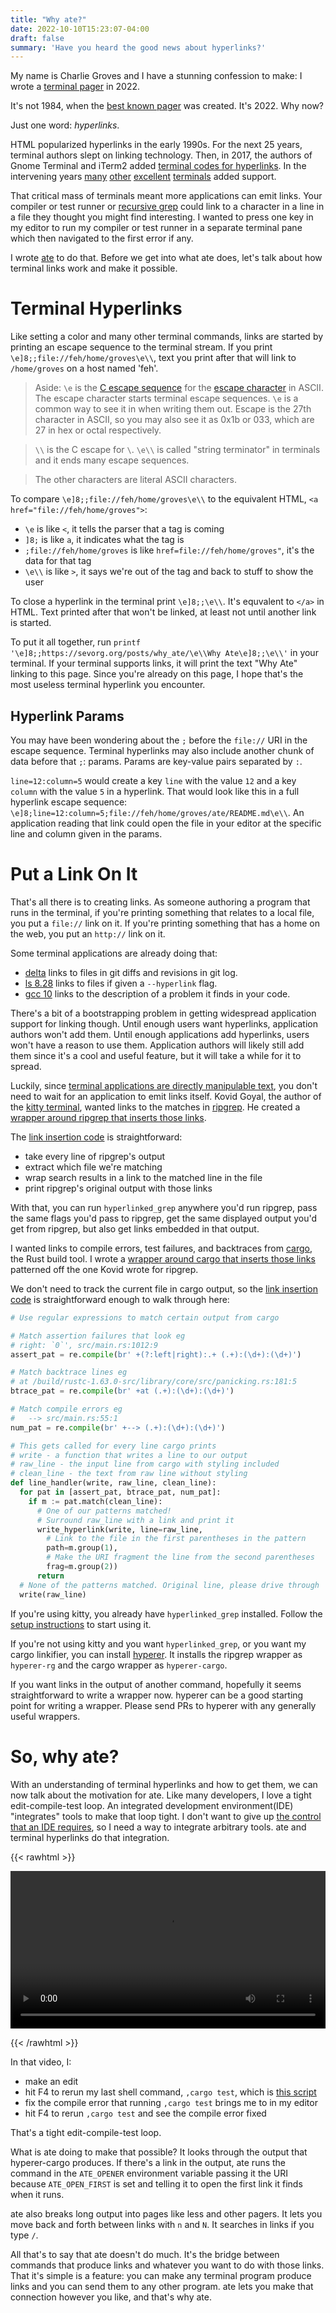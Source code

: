 ```yaml
---
title: "Why ate?"
date: 2022-10-10T15:23:07-04:00
draft: false
summary: 'Have you heard the good news about hyperlinks?'
---
```


My name is Charlie Groves and I have a stunning confession to make:
I wrote a [terminal pager] in 2022.

[terminal pager]: https://en.wikipedia.org/wiki/Terminal_pager

It's not 1984, when the [best known pager][less] was created.
It's 2022.
Why now?

[less]: https://en.wikipedia.org/wiki/Less_(Unix)

Just one word: _hyperlinks_.

HTML popularized hyperlinks in the early 1990s.
For the next 25 years, terminal authors slept on linking technology.
Then, in 2017, the authors of Gnome Terminal and iTerm2 added [terminal codes for hyperlinks].
In the intervening years [many][kitty hyperlinks] [other][wezterm hyperlinks] [excellent][windows terminal hyperlinks] [terminals][alacritty hyperlinks] added support. 

[terminal codes for hyperlinks]: https://gist.github.com/egmontkob/eb114294efbcd5adb1944c9f3cb5feda
[kitty hyperlinks]: https://sw.kovidgoyal.net/kitty/glossary/#term-hyperlinks
[wezterm hyperlinks]: https://wezfurlong.org/wezterm/hyperlinks.html
[windows terminal hyperlinks]: https://github.com/microsoft/terminal/pull/7251
[alacritty hyperlinks]: https://github.com/alacritty/alacritty/pull/6139

That critical mass of terminals meant more applications can emit links.
Your compiler or test runner or [recursive grep][ripgrep] could link to a character in a line in a file they thought you might find interesting.
I wanted to press one key in my editor to run my compiler or test runner in a separate terminal pane which then navigated to the first error if any.

I wrote [ate] to do that.
Before we get into what ate does, let's talk about how terminal links work and make it possible.

[ate]: https://github.com/groves/ate
[ripgrep]: https://github.com/BurntSushi/ripgrep

Terminal Hyperlinks
===================
Like setting a color and many other terminal commands, links are started by printing an escape sequence to the terminal stream.
If you print `\e]8;;file://feh/home/groves\e\\`, text you print after that will link to `/home/groves` on a host named 'feh'.

> Aside: `\e` is the [C escape sequence] for the [escape character] in ASCII.
The escape character starts terminal escape sequences.
`\e` is a common way to see it in when writing them out.
Escape is the 27th character in ASCII, so you may also see it as 0x1b or 033, which are 27 in hex or octal respectively.

> `\\` is the C escape for `\`. `\e\\` is called "string terminator" in terminals and it ends many escape sequences.

> The other characters are literal ASCII characters.

[C escape sequence]: https://en.wikipedia.org/wiki/Escape_sequences_in_C
[escape character]: https://en.wikipedia.org/wiki/Escape_character#ASCII_escape_character

To compare `\e]8;;file://feh/home/groves\e\\` to the equivalent HTML, `<a href="file://feh/home/groves">`:
* `\e` is like `<`, it tells the parser that a tag is coming
* `]8;` is like `a`, it indicates what the tag is
* `;file://feh/home/groves` is like `href=file://feh/home/groves"`, it's the data for that tag
* `\e\\` is like `>`, it says we're out of the tag and back to stuff to show the user

To close a hyperlink in the terminal print `\e]8;;\e\\`.
It's equvalent to `</a>` in HTML.
Text printed after that won't be linked, at least not until another link is started.

To put it all together, run `printf '\e]8;;https://sevorg.org/posts/why_ate/\e\\Why Ate\e]8;;\e\\'` in your terminal.
If your terminal supports links, it will print the text "Why Ate" linking to this page.
Since you're already on this page, I hope that's the most useless terminal hyperlink you encounter.

Hyperlink Params
----------------
You may have been wondering about the `;` before the `file://` URI in the escape sequence.
Terminal hyperlinks may also include another chunk of data before that `;`: params.
Params are key-value pairs separated by `:`.

`line=12:column=5` would create a key `line` with the value `12` and a key `column` with the value `5` in a hyperlink.
That would look like this in a full hyperlink escape sequence: `\e]8;line=12:column=5;file://feh/home/groves/ate/README.md\e\\`.
An application reading that link could open the file in your editor at the specific line and column given in the params.

Put a Link On It
================
That's all there is to creating links.
As someone authoring a program that runs in the terminal, if you're printing something that relates to a local file, you put a `file://` link on it.
If you're printing something that has a home on the web, you put an `http://` link on it.

Some terminal applications are already doing that:
* [delta] links to files in git diffs and revisions in git log.
* [ls 8.28][ls NEWS] links to files if given a `--hyperlink` flag.
* [gcc 10][gcc 10 static analysis] links to the description of a problem it finds in your code.

[delta]: https://github.com/dandavison/delta
[ls NEWS]: https://git.savannah.gnu.org/gitweb/?p=coreutils.git;a=blob_plain;f=NEWS;hb=HEAD
[gcc 10 static analysis]: https://developers.redhat.com/blog/2020/03/26/static-analysis-in-gcc-10

There's a bit of a bootstrapping problem in getting widespread application support for linking though.
Until enough users want hyperlinks, application authors won't add them.
Until enough applications add hyperlinks, users won't have a reason to use them.
Application authors will likely still add them since it's a cool and useful feature, but it will take a while for it to spread.

Luckily, since [terminal applications are directly manipulable text][joy of text], you don't need to wait for an application to emit links itself.
Kovid Goyal, the author of the [kitty terminal], wanted links to the matches in [ripgrep].
He created a [wrapper around ripgrep that inserts those links][hyperlinked_grep].

[joy of text]: /posts/joy_of_text/
[kitty terminal]: https://sw.kovidgoyal.net/kitty/
[hyperlinked_grep]: https://sw.kovidgoyal.net/kitty/kittens/hyperlinked_grep/

The [link insertion code][ripgrep link insertion] is straightforward:
* take every line of ripgrep's output
* extract which file we're matching
* wrap search results in a link to the matched line in the file
* print ripgrep's original output with those links

[ripgrep link insertion]: https://github.com/kovidgoyal/kitty/blob/48a4edc199a589f80683dfe2a94d5a604247fdb9/kittens/hyperlinked_grep/main.py#L82

With that, you can run `hyperlinked_grep` anywhere you'd run ripgrep,
pass the same flags you'd pass to ripgrep,
get the same displayed output you'd get from ripgrep,
but also get links embedded in that output.

<!---
I'd like to embed the code and walk through it, but it's too off-topic for this post.
```python
# For every line in ripgrep's standard output
for line in p.stdout:
  # Remove existing hyperlinks
  line = osc_pat.sub(b'', line)
  # Create a copy of the line without styling escape codes
  # This is the characters that would be displayed with no formatting
  clean_line = sgr_pat.sub(b'', line).rstrip()
  if not clean_line:
    # If it's a blank line, note that we've left the most recent file
    in_result = b''
    # Write that blank line
    write(b'\n')
  elif in_result:
    # If it's not a blank line and we've seen a 
    m = num_pat.match(clean_line)
    if m is not None:
      is_match_line = m.group(2) == b':'
      if (is_match_line and link_matching_lines) or (not is_match_line and link_context_lines):
        write_hyperlink(write, in_result, line, frag=m.group(1))
        continue
    write(line)
  else:
    if line.strip():
      path = quote_from_bytes(os.path.abspath(clean_line)).encode('utf-8')
      in_result = b'file://' + hostname + path
      if link_file_headers:
        write_hyperlink(write, in_result, line)
        continue
    write(line)
```
-->

I wanted links to compile errors, test failures, and backtraces from [cargo], the Rust build tool.
I wrote a [wrapper around cargo that inserts those links][hyperer] patterned off the one Kovid wrote for ripgrep.

[cargo]: https://doc.rust-lang.org/cargo/
[hyperer]: https://github.com/groves/hyperer

We don't need to track the current file in cargo output, so the [link insertion code][cargo link insertion] is straightforward enough to walk through here:

```python
# Use regular expressions to match certain output from cargo

# Match assertion failures that look eg
# right: `0`', src/main.rs:1012:9
assert_pat = re.compile(br' +(?:left|right):.+ (.+):(\d+):(\d+)')

# Match backtrace lines eg
# at /build/rustc-1.63.0-src/library/core/src/panicking.rs:181:5
btrace_pat = re.compile(br' +at (.+):(\d+):(\d+)')

# Match compile errors eg
#   --> src/main.rs:55:1
num_pat = re.compile(br' +--> (.+):(\d+):(\d+)')

# This gets called for every line cargo prints
# write - a function that writes a line to our output
# raw_line - the input line from cargo with styling included
# clean_line - the text from raw line without styling
def line_handler(write, raw_line, clean_line):
  for pat in [assert_pat, btrace_pat, num_pat]:
    if m := pat.match(clean_line):
      # One of our patterns matched! 
      # Surround raw_line with a link and print it
      write_hyperlink(write, line=raw_line, 
        # Link to the file in the first parentheses in the pattern
        path=m.group(1),
        # Make the URI fragment the line from the second parentheses
        frag=m.group(2))
      return
  # None of the patterns matched. Original line, please drive through
  write(raw_line)
```

[cargo link insertion]: https://github.com/groves/hyperer/blob/dbf4044e6e3670631a940fc518876be2b0ba73d2/hyperer/hcargo.py#L14

If you're using kitty, you already have `hyperlinked_grep` installed.
Follow the [setup instructions][hyperlinked_grep] to start using it.

If you're not using kitty and you want `hyperlinked_grep`, or you want my cargo linkifier, you can install [hyperer].
It installs the ripgrep wrapper as `hyperer-rg` and the cargo wrapper as `hyperer-cargo`.

If you want links in the output of another command, hopefully it seems straightforward to write a wrapper now.
hyperer can be a good starting point for writing a wrapper.
Please send PRs to hyperer with any generally useful wrappers.

So, why ate?
============
With an understanding of terminal hyperlinks and how to get them, we can now talk about the motivation for ate.
Like many developers, I love a tight edit-compile-test loop.
An integrated development environment(IDE) "integrates" tools to make that loop tight.
I don't want to give up [the control that an IDE requires][software workshop], so I need a way to integrate arbitrary tools.
ate and terminal hyperlinks do that integration.

[software workshop]: /posts/joy_of_text/#imagining-a-software-development-workshop

{{< rawhtml >}} 

<video width=100% controls>
    <source src="/ate_edit_test_loop.mp4" type="video/mp4">
    Your browser does not support the video tag.  
</video>

{{< /rawhtml >}}

In that video, I:
* make an edit
* hit F4 to rerun my last shell command, `,cargo test`, which is [this script][ATE_OPEN_FIRST] 
* fix the compile error that running `,cargo test` brings me to in my editor
* hit F4 to rerun `,cargo test` and see the compile error fixed

[ATE_OPEN_FIRST]: https://github.com/groves/ate#ate_open_first

That's a tight edit-compile-test loop.

What is ate doing to make that possible?
It looks through the output that hyperer-cargo produces.
If there's a link in the output, ate runs the command in the `ATE_OPENER` environment variable passing it the URI because `ATE_OPEN_FIRST` is set and telling it to open the first link it finds when it runs.

ate also breaks long output into pages like less and other pagers.
It lets you move back and forth between links with `n` and `N`.
It searches in links if you type `/`.

All that's to say that ate doesn't do much.
It's the bridge between commands that produce links and whatever you want to do with those links.
That it's simple is a feature: you can make any terminal program produce links and you can send them to any other program.
ate lets you make that connection however you like, and that's why ate.

